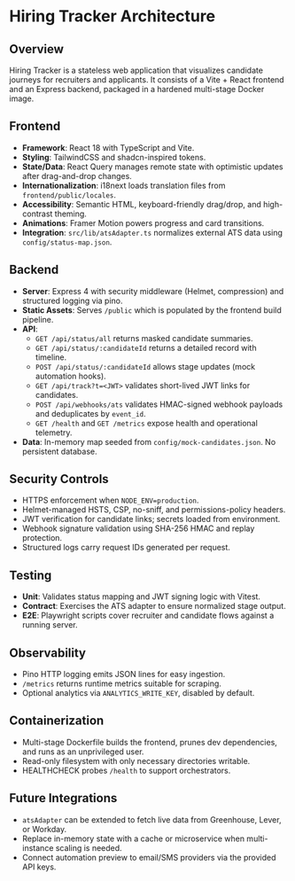 # Hiring Tracker Architecture

## Overview

Hiring Tracker is a stateless web application that visualizes candidate journeys for recruiters and applicants.
It consists of a Vite + React frontend and an Express backend, packaged in a hardened multi-stage Docker image.

## Frontend

- **Framework**: React 18 with TypeScript and Vite.
- **Styling**: TailwindCSS and shadcn-inspired tokens.
- **State/Data**: React Query manages remote state with optimistic updates after drag-and-drop changes.
- **Internationalization**: i18next loads translation files from `frontend/public/locales`.
- **Accessibility**: Semantic HTML, keyboard-friendly drag/drop, and high-contrast theming.
- **Animations**: Framer Motion powers progress and card transitions.
- **Integration**: `src/lib/atsAdapter.ts` normalizes external ATS data using `config/status-map.json`.

## Backend

- **Server**: Express 4 with security middleware (Helmet, compression) and structured logging via pino.
- **Static Assets**: Serves `/public` which is populated by the frontend build pipeline.
- **API**:
  - `GET /api/status/all` returns masked candidate summaries.
  - `GET /api/status/:candidateId` returns a detailed record with timeline.
  - `POST /api/status/:candidateId` allows stage updates (mock automation hooks).
  - `GET /api/track?t=<JWT>` validates short-lived JWT links for candidates.
  - `POST /api/webhooks/ats` validates HMAC-signed webhook payloads and deduplicates by `event_id`.
  - `GET /health` and `GET /metrics` expose health and operational telemetry.
- **Data**: In-memory map seeded from `config/mock-candidates.json`. No persistent database.

## Security Controls

- HTTPS enforcement when `NODE_ENV=production`.
- Helmet-managed HSTS, CSP, no-sniff, and permissions-policy headers.
- JWT verification for candidate links; secrets loaded from environment.
- Webhook signature validation using SHA-256 HMAC and replay protection.
- Structured logs carry request IDs generated per request.

## Testing

- **Unit**: Validates status mapping and JWT signing logic with Vitest.
- **Contract**: Exercises the ATS adapter to ensure normalized stage output.
- **E2E**: Playwright scripts cover recruiter and candidate flows against a running server.

## Observability

- Pino HTTP logging emits JSON lines for easy ingestion.
- `/metrics` returns runtime metrics suitable for scraping.
- Optional analytics via `ANALYTICS_WRITE_KEY`, disabled by default.

## Containerization

- Multi-stage Dockerfile builds the frontend, prunes dev dependencies, and runs as an unprivileged user.
- Read-only filesystem with only necessary directories writable.
- HEALTHCHECK probes `/health` to support orchestrators.

## Future Integrations

- `atsAdapter` can be extended to fetch live data from Greenhouse, Lever, or Workday.
- Replace in-memory state with a cache or microservice when multi-instance scaling is needed.
- Connect automation preview to email/SMS providers via the provided API keys.
